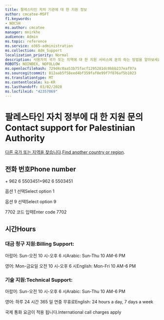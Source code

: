 ```yaml
---
title: 팔레스타인 자치 기관에 대 한 지원 정보
author: cmcatee-MSFT
f1.keywords:
- NOCSH
ms.author: cmcatee
manager: mnirkhe
audience: Admin
ms.topic: reference
ms.service: o365-administration
ms.collection: Adm_Support
localization_priority: Normal
description: 사용자의 국가 또는 지역에 대 한 지원 서비스에 문의 하는 방법을 알아보세요.
ROBOTS: NOINDEX, NOFOLLOW
ms.openlocfilehash: 729d4c0aa53b75facf1295281dc0bbb237eaf97a
ms.sourcegitcommit: 812aab5f58eed4bf359faf0e99f7f876af5b1023
ms.translationtype: MT
ms.contentlocale: ko-KR
ms.lasthandoff: 03/02/2020
ms.locfileid: "42357069"
---
```

# <a name="contact-support-for-palestinian-authority"></a><span data-ttu-id="7b047-103">팔레스타인 자치 정부에 대 한 지원 문의</span><span class="sxs-lookup"><span data-stu-id="7b047-103">Contact support for Palestinian Authority</span></span>

<span data-ttu-id="7b047-104">[다른 국가 또는 지역을 찾습니다](../contact-support-for-business-products.md).</span><span class="sxs-lookup"><span data-stu-id="7b047-104">[Find another country or region](../contact-support-for-business-products.md).</span></span>

## <a name="phone-number"></a><span data-ttu-id="7b047-105">전화 번호</span><span class="sxs-lookup"><span data-stu-id="7b047-105">Phone number</span></span>
<span data-ttu-id="7b047-106">+ 962 6 5503451</span><span class="sxs-lookup"><span data-stu-id="7b047-106">+962 6 5503451</span></span>

<span data-ttu-id="7b047-107">옵션 1 선택</span><span class="sxs-lookup"><span data-stu-id="7b047-107">Select option 1</span></span>

<span data-ttu-id="7b047-108">옵션 9 선택</span><span class="sxs-lookup"><span data-stu-id="7b047-108">Select option 9</span></span>

<span data-ttu-id="7b047-109">7702 코드 입력</span><span class="sxs-lookup"><span data-stu-id="7b047-109">Enter code 7702</span></span>

## <a name="hours"></a><span data-ttu-id="7b047-110">시간</span><span class="sxs-lookup"><span data-stu-id="7b047-110">Hours</span></span>
### <a name="billing-support"></a><span data-ttu-id="7b047-111">대금 청구 지원:</span><span class="sxs-lookup"><span data-stu-id="7b047-111">Billing Support:</span></span>

<span data-ttu-id="7b047-112">아랍어: Sun-오전 10 시-오후 6 시</span><span class="sxs-lookup"><span data-stu-id="7b047-112">Arabic: Sun-Thu 10 AM-6 PM</span></span>

<span data-ttu-id="7b047-113">영어: Mon-금요일 오전 10 시-오후 6 시</span><span class="sxs-lookup"><span data-stu-id="7b047-113">English: Mon-Fri 10 AM-6 PM</span></span>

### <a name="technical-support"></a><span data-ttu-id="7b047-114">기술 지원:</span><span class="sxs-lookup"><span data-stu-id="7b047-114">Technical Support:</span></span>

<span data-ttu-id="7b047-115">아랍어: Sun-오전 10 시-오후 6 시</span><span class="sxs-lookup"><span data-stu-id="7b047-115">Arabic: Sun-Thu 10 AM-6 PM</span></span>

<span data-ttu-id="7b047-116">영어: 하루 24 시간 365 일 연중 무휴로</span><span class="sxs-lookup"><span data-stu-id="7b047-116">English: 24 hours a day, 7 days a week</span></span>

<span data-ttu-id="7b047-117">국제 통화 요금이 적용 됩니다.</span><span class="sxs-lookup"><span data-stu-id="7b047-117">International call charges apply</span></span>

